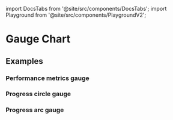 import DocsTabs from '@site/src/components/DocsTabs';
import Playground from '@site/src/components/PlaygroundV2';

# Gauge Chart

## Examples

### Performance metrics gauge

<Playground
height="25rem"
name="echarts-gauge"
noMargin
examplesByName>
</Playground>

### Progress circle gauge

<Playground
height="30rem"
name="echarts-progress-circle"
noMargin
examplesByName>
</Playground>

### Progress arc gauge

<Playground
height="30rem"
name="echarts-progress-arc"
noMargin
examplesByName>
</Playground>
